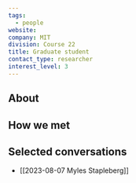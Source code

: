 ```yaml
---
tags:
  - people
website: 
company: MIT
division: Course 22
title: Graduate student
contact_type: researcher
interest_level: 3
---
```

## About

## How we met

## Selected conversations
- [[2023-08-07 Myles Stapleberg]]